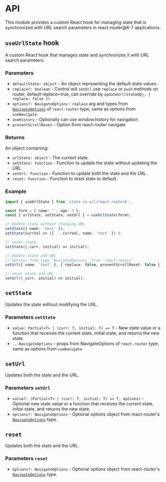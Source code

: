 # API

This module provides a custom React hook for managing state that is synchronized with URL search parameters in react-router@6-7 applications.

## `useUrlState` hook

A custom React hook that manages state and synchronizes it with URL search parameters.

### Parameters

- `defaultState: object` - An object representing the default state values.
- `replace?: boolean` - Control will `setUrl` use `replace` or `push` methods on router, default replace=true, can override by `updateUrl(stateObj, { replace: false })`
- `options?: NavigateOptions` - `replace` arg and types from [`NavigateOptions`](https://api.reactrouter.com/v7/interfaces/react_router.NavigateOptions.html) of `react-router` type, same as options from `useNavigate`
- `useHistory` - Optionally can use window.history for navigation
- `preventScrollReset` - Option from react-router navigate

### Returns

An object containing:

- `urlState: object` - The current state.
- `setState: Function` - Function to update the state without updating the URL.
- `setUrl: Function` - Function to update both the state and the URL.
- `reset: Function` - Function to reset state to default.

### Example

```typescript
import { useUrlState } from 'state-in-url/react-router6';

const form = { name: '', age: 0 };
const { urlState, setState, setUrl } = useUrlState(form);

// Update state without changing URL
setState({ name: 'test' });
setState(currVal => ({ ...currVal, name: 'test' }) );

// reset state
setState((_curr, initial) => initial);

// Update state and URL
// options from type `NavigateOptions` from 'react-router`
setUrl({ name: 'test' }, { replace: false, preventScrollReset: false });

// reset state and URL
setUrl((_curr, initial) => initial);
```

## `setState`

Updates the state without modifying the URL.

### Parameters `setState`

- `value: Partial<T> | (curr: T, initial: T) => T` - New state value or a function that receives the current state, initial state, and returns the new state.
- `...NavigateOptions` - props from NavigateOptions of `react-router` type, same as options from `useNavigate`

## `setUrl`

Updates both the state and the URL.

### Parameters `setUrl`

- `value?: (Partial<T> | (curr: T, initial: T) => T, options)` - Optional new state value or a function that receives the current state, initial state, and returns the new state.
- `options?: NavigateOptions` - Optional options object from react-router's [`NavigateOptions`](https://api.reactrouter.com/v7/interfaces/react_router.NavigateOptions.html) type.

## `reset`

Updates both the state and the URL.

### Parameters `reset`

- `options?: NavigateOptions` - Optional options object from react-router's [`NavigateOptions`](https://api.reactrouter.com/v7/interfaces/react_router.NavigateOptions.html) type.
